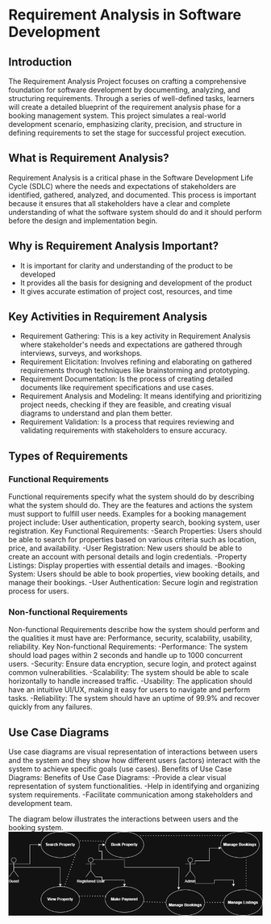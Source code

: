 # Requirement Analysis in Software Development

## Introduction
The Requirement Analysis Project focuses on crafting a comprehensive foundation for software development by documenting, analyzing, and structuring requirements. Through a series of well-defined tasks, learners will create a detailed blueprint of the requirement analysis phase for a booking management system. This project simulates a real-world development scenario, emphasizing clarity, precision, and structure in defining requirements to set the stage for successful project execution.

## What is Requirement Analysis?
Requirement Analysis is a critical phase in the Software Development Life Cycle (SDLC) where the needs and expectations of stakeholders are identified, gathered, analyzed, and documented. This process is important because it ensures that all stakeholders have a clear and complete understanding of what the software system should do and it should perform before the design and implementation begin.

## Why is Requirement Analysis Important?
- It is important for clarity and understanding of the product to be developed
- It provides all the basis for designing and development of the product
- It gives accurate estimation of project cost, resources, and time

## Key Activities in Requirement Analysis
- Requirement Gathering: This is a key activity in Requirement Analysis where stakeholder's needs and expectations are gathered through interviews, surveys, and workshops.
- Requirement Elicitation: Involves refining and elaborating on gathered requirements through techniques like brainstorming and prototyping.
- Requirement Documentation: Is the process of creating detailed documents like requirement specifications and use cases.
- Requirement Analysis and Modeling: It means identifying and prioritizing project needs, checking if they are feasible, and creating visual diagrams to understand and plan them better.
- Requirement Validation: Is a process that requires reviewing and validating requirements with stakeholders to ensure accuracy.

## Types of Requirements

### Functional Requirements
Functional requirements specify what the system should do by describing what the system should do. They are the features and actions the system must support to fulfill user needs. Examples for a booking management project include: User authentication, property search, booking system, user registration. Key Functional Requirements:
-Search Properties: Users should be able to search for properties based on various criteria such as location, price, and availability.
-User Registration: New users should be able to create an account with personal details and login credentials.
-Property Listings: Display properties with essential details and images.
-Booking System: Users should be able to book properties, view booking details, and manage their bookings.
-User Authentication: Secure login and registration process for users.

### Non-functional Requirements
Non-functional Requirements describe how the system should perform and the qualities it must have are: Performance, security, scalability, usability, reliability. Key Non-functional Requirements:
-Performance: The system should load pages within 2 seconds and handle up to 1000 concurrent users.
-Security: Ensure data encryption, secure login, and protect against common vulnerabilities.
-Scalability: The system should be able to scale horizontally to handle increased traffic.
-Usability: The application should have an intuitive UI/UX, making it easy for users to navigate and perform tasks.
-Reliability: The system should have an uptime of 99.9% and recover quickly from any failures.

## Use Case Diagrams
Use case diagrams are visual representation of interactions between users and the system and they show how different users (actors) interact with the system to achieve specific goals (use cases). Benefits of Use Case Diagrams:
Benefits of Use Case Diagrams:
-Provide a clear visual representation of system functionalities.
-Help in identifying and organizing system requirements.
-Facilitate communication among stakeholders and development team.

The diagram below illustrates the interactions between users and the booking system.
![Booking System Use Case Diagram](alx-booking-uc.png)
